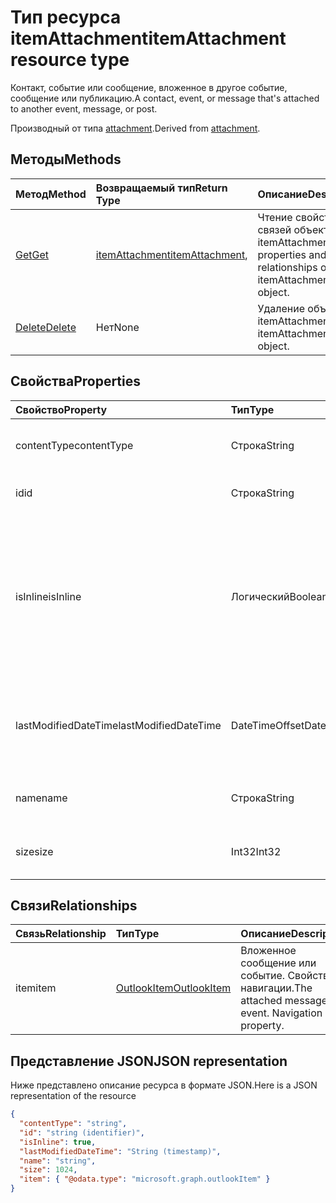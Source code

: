 # <a name="itemattachment-resource-type"></a><span data-ttu-id="960c3-101">Тип ресурса itemAttachment</span><span class="sxs-lookup"><span data-stu-id="960c3-101">itemAttachment resource type</span></span>

<span data-ttu-id="960c3-102">Контакт, событие или сообщение, вложенное в другое событие, сообщение или публикацию.</span><span class="sxs-lookup"><span data-stu-id="960c3-102">A contact, event, or message that's attached to another event, message, or post.</span></span>  

<span data-ttu-id="960c3-103">Производный от типа [attachment](attachment.md).</span><span class="sxs-lookup"><span data-stu-id="960c3-103">Derived from [attachment](attachment.md).</span></span>

## <a name="methods"></a><span data-ttu-id="960c3-104">Методы</span><span class="sxs-lookup"><span data-stu-id="960c3-104">Methods</span></span>

| <span data-ttu-id="960c3-105">Метод</span><span class="sxs-lookup"><span data-stu-id="960c3-105">Method</span></span>       | <span data-ttu-id="960c3-106">Возвращаемый тип</span><span class="sxs-lookup"><span data-stu-id="960c3-106">Return Type</span></span>  |<span data-ttu-id="960c3-107">Описание</span><span class="sxs-lookup"><span data-stu-id="960c3-107">Description</span></span>|
|:---------------|:--------|:----------|
|[<span data-ttu-id="960c3-108">Get</span><span class="sxs-lookup"><span data-stu-id="960c3-108">Get</span></span>](../api/attachment_get.md) | <span data-ttu-id="960c3-109">[itemAttachment](itemattachment.md)</span><span class="sxs-lookup"><span data-stu-id="960c3-109">[itemAttachment](itemattachment.md),</span></span> |<span data-ttu-id="960c3-110">Чтение свойств и связей объекта itemAttachment.</span><span class="sxs-lookup"><span data-stu-id="960c3-110">Read properties and relationships of itemAttachment object.</span></span>|
|[<span data-ttu-id="960c3-111">Delete</span><span class="sxs-lookup"><span data-stu-id="960c3-111">Delete</span></span>](../api/attachment_delete.md) | <span data-ttu-id="960c3-112">Нет</span><span class="sxs-lookup"><span data-stu-id="960c3-112">None</span></span> |<span data-ttu-id="960c3-113">Удаление объекта itemAttachment.</span><span class="sxs-lookup"><span data-stu-id="960c3-113">Delete itemAttachment object.</span></span> |

## <a name="properties"></a><span data-ttu-id="960c3-114">Свойства</span><span class="sxs-lookup"><span data-stu-id="960c3-114">Properties</span></span>
| <span data-ttu-id="960c3-115">Свойство</span><span class="sxs-lookup"><span data-stu-id="960c3-115">Property</span></span>     | <span data-ttu-id="960c3-116">Тип</span><span class="sxs-lookup"><span data-stu-id="960c3-116">Type</span></span>   |<span data-ttu-id="960c3-117">Описание</span><span class="sxs-lookup"><span data-stu-id="960c3-117">Description</span></span>|
|:---------------|:--------|:----------|
|<span data-ttu-id="960c3-118">contentType</span><span class="sxs-lookup"><span data-stu-id="960c3-118">contentType</span></span>|<span data-ttu-id="960c3-119">Строка</span><span class="sxs-lookup"><span data-stu-id="960c3-119">String</span></span>|<span data-ttu-id="960c3-120">Тип контента этого вложения.</span><span class="sxs-lookup"><span data-stu-id="960c3-120">The content type of the attachment.</span></span>|
|<span data-ttu-id="960c3-121">id</span><span class="sxs-lookup"><span data-stu-id="960c3-121">id</span></span>|<span data-ttu-id="960c3-122">Строка</span><span class="sxs-lookup"><span data-stu-id="960c3-122">String</span></span>| <span data-ttu-id="960c3-123">Идентификатор вложения.</span><span class="sxs-lookup"><span data-stu-id="960c3-123">The attachment ID.</span></span>|
|<span data-ttu-id="960c3-124">isInline</span><span class="sxs-lookup"><span data-stu-id="960c3-124">isInline</span></span>|<span data-ttu-id="960c3-125">Логический</span><span class="sxs-lookup"><span data-stu-id="960c3-125">Boolean</span></span>|<span data-ttu-id="960c3-126">Значение true указывает, что вложение является встроенным, например внедренным изображением в теле элемента.</span><span class="sxs-lookup"><span data-stu-id="960c3-126">Set to true if the attachment is inline, such as an embedded image within the body of the item.</span></span>|
|<span data-ttu-id="960c3-127">lastModifiedDateTime</span><span class="sxs-lookup"><span data-stu-id="960c3-127">lastModifiedDateTime</span></span>|<span data-ttu-id="960c3-128">DateTimeOffset</span><span class="sxs-lookup"><span data-stu-id="960c3-128">DateTimeOffset</span></span>|<span data-ttu-id="960c3-129">Время и дата последнего изменения вложения.</span><span class="sxs-lookup"><span data-stu-id="960c3-129">The last time and date that the attachment was modified.</span></span>|
|<span data-ttu-id="960c3-130">name</span><span class="sxs-lookup"><span data-stu-id="960c3-130">name</span></span>|<span data-ttu-id="960c3-131">Строка</span><span class="sxs-lookup"><span data-stu-id="960c3-131">String</span></span>|<span data-ttu-id="960c3-132">Отображаемое имя вложения.</span><span class="sxs-lookup"><span data-stu-id="960c3-132">The display name of the attachment.</span></span>|
|<span data-ttu-id="960c3-133">size</span><span class="sxs-lookup"><span data-stu-id="960c3-133">size</span></span>|<span data-ttu-id="960c3-134">Int32</span><span class="sxs-lookup"><span data-stu-id="960c3-134">Int32</span></span>|<span data-ttu-id="960c3-135">Размер вложения в байтах.</span><span class="sxs-lookup"><span data-stu-id="960c3-135">The size in bytes of the attachment.</span></span>|

## <a name="relationships"></a><span data-ttu-id="960c3-136">Связи</span><span class="sxs-lookup"><span data-stu-id="960c3-136">Relationships</span></span>
| <span data-ttu-id="960c3-137">Связь</span><span class="sxs-lookup"><span data-stu-id="960c3-137">Relationship</span></span> | <span data-ttu-id="960c3-138">Тип</span><span class="sxs-lookup"><span data-stu-id="960c3-138">Type</span></span>   |<span data-ttu-id="960c3-139">Описание</span><span class="sxs-lookup"><span data-stu-id="960c3-139">Description</span></span>|
|:---------------|:--------|:----------|
|<span data-ttu-id="960c3-140">item</span><span class="sxs-lookup"><span data-stu-id="960c3-140">item</span></span>|[<span data-ttu-id="960c3-141">OutlookItem</span><span class="sxs-lookup"><span data-stu-id="960c3-141">OutlookItem</span></span>](outlookitem.md)|<span data-ttu-id="960c3-p101">Вложенное сообщение или событие. Свойство навигации.</span><span class="sxs-lookup"><span data-stu-id="960c3-p101">The attached message or event. Navigation property.</span></span>|

## <a name="json-representation"></a><span data-ttu-id="960c3-144">Представление JSON</span><span class="sxs-lookup"><span data-stu-id="960c3-144">JSON representation</span></span>

<span data-ttu-id="960c3-145">Ниже представлено описание ресурса в формате JSON.</span><span class="sxs-lookup"><span data-stu-id="960c3-145">Here is a JSON representation of the resource</span></span>

<!--{
  "blockType": "resource",
  "optionalProperties": [
    "item"
  ],
  "baseType": "microsoft.graph.attachment",
  "@odata.type": "microsoft.graph.itemAttachment",
  "@odata.annotations": [
    {
      "property": "item",
      "capabilities": {
        "changeTracking": false,
        "deletable": false,
        "insertable": false,
        "searchable": false,
        "updatable": false
      }
    }
  ]
}-->

```json
{
  "contentType": "string",
  "id": "string (identifier)",
  "isInline": true,
  "lastModifiedDateTime": "String (timestamp)",
  "name": "string",
  "size": 1024,
  "item": { "@odata.type": "microsoft.graph.outlookItem" }
}

```
<!-- uuid: 8fcb5dbc-d5aa-4681-8e31-b001d5168d79
2015-10-25 14:57:30 UTC -->
<!-- {
  "type": "#page.annotation",
  "description": "itemAttachment resource",
  "keywords": "",
  "section": "documentation",
  "tocPath": ""
}-->

